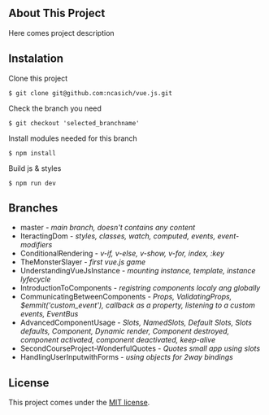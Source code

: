 ## About This Project

Here comes project description

## Instalation

Clone this project
```
$ git clone git@github.com:ncasich/vue.js.git
```
Check the branch you need
```
$ git checkout 'selected_branchname'
```
Install modules needed for this branch
```
$ npm install
```
Build js & styles
```
$ npm run dev
```
## Branches

 * master - *main branch, doesn't contains any content*
  * IteractingDom - *styles, classes, watch, computed, events, event-modifiers*
  * ConditionalRendering - *v-if, v-else, v-show, v-for, index, :key*
  * TheMonsterSlayer - *first vue.js game*
  * UnderstandingVueJsInstance - *mounting instance, template, instance lyfecycle*
  * IntroductionToComponents - *registring components localy ang globally*
  * CommunicatingBetweenComponents - *Props, ValidatingProps, $emmit('custom_event'), callback as a property, listening to a custom events, EventBus*
  * AdvancedComponentUsage - *Slots, NamedSlots, Default Slots, Slots defaults, Component, Dynamic render, Component destroyed, component activated, component deactivated, keep-alive*
  * SecondCourseProject-WonderfulQuotes - *Quotes small app using slots*
  * HandlingUserInputwithForms - *using objects for 2way bindings*
## License

This project comes under the [MIT license](http://opensource.org/licenses/MIT).

